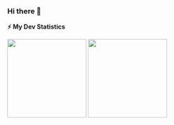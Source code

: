 ### Hi there 👋

<b>⚡ My Dev Statistics</b>
<!-- GitHub Stats -->  
<p>  
<!-- GitHub Stats -->  
<img height="180em" src="https://verzel-stats2.vercel.app/api?username=piLovr&include_all_commits=true&show_icons=true&hide_border=true&count_private=true&theme=react" />
<!-- Most Used Languages -->  
<img height="180em" src="https://verzel-stats2.vercel.app/api/top-langs/?username=piLovr&include_all_commits=true&count_private=true&show_icons=true&hide_border=true&layout=compact&hide=lua&langs_count=8&theme=react"/>  
</p>  
<!--
**piLovr/piLovr** is a ✨ _special_ ✨ repository because its `README.md` (this file) appears on your GitHub profile.

Here are some ideas to get you started:

- 🔭 I’m currently working on ...
- 🌱 I’m currently learning ...
- 👯 I’m looking to collaborate on ...
- 🤔 I’m looking for help with ...
- 💬 Ask me about ...
- 📫 How to reach me: ...
- 😄 Pronouns: ...
- ⚡ Fun fact: ...
-->
